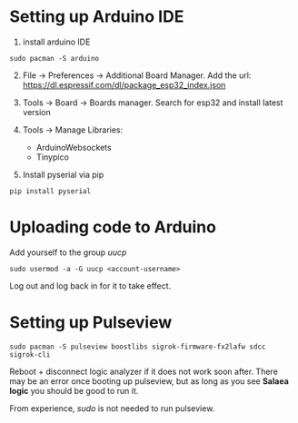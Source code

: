 # Setting up Arduino IDE
1. install arduino IDE
```
sudo pacman -S arduino
```

2. File -> Preferences -> Additional Board Manager.
   Add the url: https://dl.espressif.com/dl/package_esp32_index.json
   
3. Tools -> Board -> Boards manager.
   Search for esp32 and install latest version
4. Tools -> Manage Libraries:
   * ArduinoWebsockets
   * Tinypico
5. Install pyserial via pip

```
pip install pyserial
```

# Uploading code to Arduino

Add yourself to the group *uucp*

```
sudo usermod -a -G uucp <account-username>
```

Log out and log back in for it to take effect.

# Setting up Pulseview

```
sudo pacman -S pulseview boostlibs sigrok-firmware-fx2lafw sdcc sigrok-cli
```

Reboot + disconnect logic analyzer if it does not work soon after.
There may be an error once booting up pulseview, but as long as you see **Salaea logic** you should be good to run it.

From experience, *sudo* is not needed to run pulseview.
